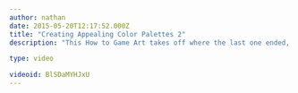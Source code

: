 ```yaml
---
author: nathan
date: 2015-05-20T12:17:52.000Z
title: "Creating Appealing Color Palettes 2"
description: "This How to Game Art takes off where the last one ended, and shows 2 more approaches you can take to start building your color palettes."

type: video

videoid: BlSDaMYHJxU
---
```


